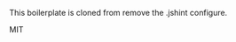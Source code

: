 This boilerplate is cloned from  [](ruanyf/react-babel-webpack-boilerplate)
remove the .jshint configure.


MIT
